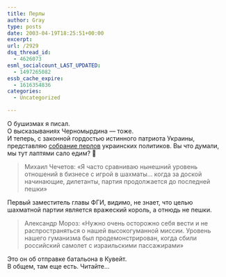```yaml
---
title: Перлы
author: Gray
type: posts
date: 2003-04-19T18:25:51+00:00
excerpt:
url: /2929
dsq_thread_id:
  - 4626073
esml_socialcount_LAST_UPDATED:
  - 1497265082
essb_cache_expire:
  - 1616354836
categories:
  - Uncategorized

---
```








О бушизмах я писал.  
О высказываниях Черномырдина &#8212; тоже.  
И теперь, с законной гордостью истинного патриота Украины, представляю <a href="http://for-ua.com/pearl/" target="_blank">собрание перлов</a> украинских политиков. Вы что думали, мы тут лаптями сало едим? 🙂

> Михаил Чечетов: &#171;Я часто сравниваю нынешний уровень отношений в бизнесе с игрой в шахматы… когда за доской начинающие, дилетанты, партия продолжается до последней пешки&#187;

Первый заместитель главы ФГИ, видимо, не знает, что целью шахматной партии является вражеский король, а отнюдь не пешки.

> Александр Мороз: &#171;Нужно очень осторожно себя вести и не распространяться о нашей высокогуманной миссии. Уровень нашего гуманизма был продемонстрирован, когда сбили российский самолет с израильскими пассажирами&#187;

Это он об отправке батальона в Кувейт.  
В общем, там еще есть. Читайте&#8230;